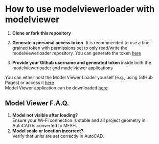 # How to use modelviewerloader with modelviewer

1. <strong>Clone or fork this repository</strong>

2. <strong>Generate a personal access token.</strong> It is recommended to use a fine-grained token with permissions set to only read/write the modelviewerloader repository. You can generate the token [here](https://github.com/settings/apps)

3. <strong>Provide your Github username and generated token</strong> inside both the modelviewerloader and modelviewer applications

You can either host the Model Viewer Loader yourself (e.g., using GitHub Pages) or access it [here](https://modelviewerloader.netlify.app/)
<br/>
Model Viewer application can be downloaded [here](https://github.com/Fuyutami/modelviewer)
<br/>
## Model Viewer F.A.Q.
1.  **Model not visible after loading?** <br/>
Ensure your Wi-Fi connection is stable and all project geometry in AutoCAD is converted to MESH.<br/>
2.  **Model scale or location incorrect?** <br/>
Verify that units are set correctly in AutoCAD.
